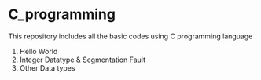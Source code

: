 # C_programming
This repository includes all the basic codes using C programming language

1. Hello World
2. Integer Datatype & Segmentation Fault
3. Other Data types
